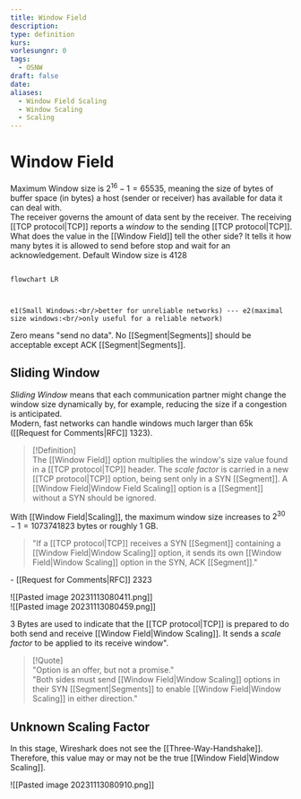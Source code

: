 ```yaml
---
title: Window Field
description: 
type: definition
kurs: 
vorlesungnr: 0
tags:
  - OSNW
draft: false
date: 
aliases:
  - Window Field Scaling
  - Window Scaling
  - Scaling
---
```


# Window Field

Maximum Window size is $2^{16} -1 = 65535$, meaning the size of bytes of buffer space (in bytes) a host (sender or receiver) has available for data it can deal with.  
The receiver governs the amount of data sent by the receiver. The receiving [[TCP protocol|TCP]] reports a *window* to the sending [[TCP protocol|TCP]]. What does the value in the [[Window Field]] tell the other side? It tells it how many bytes it is allowed to send before stop and wait for an acknowledgement. Default Window size is $4128$

```mermaid

flowchart LR

  

e1(Small Windows:<br/>better for unreliable networks) --- e2(maximal size windows:<br/>only useful for a reliable network)

```

Zero means "send no data". No [[Segment|Segments]] should be acceptable except ACK [[Segment|Segments]].

## Sliding Window

*Sliding Window* means that each communication partner might change the window size dynamically by, for example, reducing the size if a congestion is anticipated.  
Modern, fast networks can handle windows much larger than 65k ([[Request for Comments|RFC]] 1323).

> [!Definition]  
> The [[Window Field]] option multiplies the window's size value found in a [[TCP protocol|TCP]] header. The *scale factor* is carried in a new [[TCP protocol|TCP]] option, being sent only in a SYN [[Segment]]. A [[Window Field|Window Field Scaling]] option is a [[Segment]] without a SYN should be ignored.

With [[Window Field|Scaling]], the maximum window size increases to $2^{30} - 1 = 1073741823$ bytes or roughly $1$ GB.

> "If a [[TCP protocol|TCP]] receives a SYN [[Segment]] containing a [[Window Field|Window Scaling]] option, it sends its own [[Window Field|Window Scaling]] option in the SYN, ACK [[Segment]]."

\- [[Request for Comments|RFC]] 2323

![[Pasted image 20231113080411.png]]  
![[Pasted image 20231113080459.png]]

$3$ Bytes are used to indicate that the [[TCP protocol|TCP]] is prepared to do both send and receive [[Window Field|Window Scaling]]. It sends a *scale factor* to be applied to its receive window".

> [!Quote]  
> "Option is an offer, but not a promise."  
> "Both sides must send [[Window Field|Window Scaling]] options in their SYN [[Segment|Segments]] to enable [[Window Field|Window Scaling]] in either direction."

## Unknown Scaling Factor

In this stage, Wireshark does not see the [[Three-Way-Handshake]]. Therefore, this value may or may not be the true [[Window Field|Window Scaling]].

![[Pasted image 20231113080910.png]]
